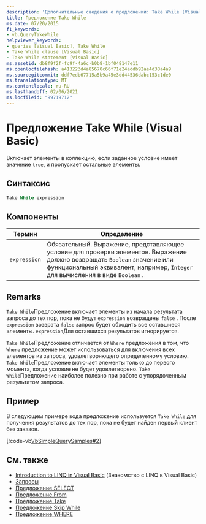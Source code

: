 ```yaml
---
description: 'Дополнительные сведения о предложении: Take While (Visual Basic)'
title: Предложение Take While
ms.date: 07/20/2015
f1_keywords:
- vb.QueryTakeWhile
helpviewer_keywords:
- queries [Visual Basic], Take While
- Take While clause [Visual Basic]
- Take While statement [Visual Basic]
ms.assetid: db8f9f2f-fc9f-4a6c-b0b8-1bf048147e11
ms.openlocfilehash: a413223d4a85670c66f71e24addb92ae4d38a4a9
ms.sourcegitcommit: ddf7edb67715a5b9a45e3dd44536dabc153c1de0
ms.translationtype: MT
ms.contentlocale: ru-RU
ms.lasthandoff: 02/06/2021
ms.locfileid: "99719712"
---
```

# <a name="take-while-clause-visual-basic"></a>Предложение Take While (Visual Basic)

Включает элементы в коллекцию, если заданное условие имеет значение `true`, и пропускает остальные элементы.  
  
## <a name="syntax"></a>Синтаксис  
  
```vb  
Take While expression  
```  
  
## <a name="parts"></a>Компоненты  
  
|Термин|Определение|  
|---|---|  
|`expression`|Обязательный. Выражение, представляющее условие для проверки элементов. Выражение должно возвращать `Boolean` значение или функциональный эквивалент, например, `Integer` для вычисления в виде `Boolean` .|  
  
## <a name="remarks"></a>Remarks  

 `Take While`Предложение включает элементы из начала результата запроса до тех пор, пока не будут `expression` возвращены `false` . После `expression` возврата `false` запрос будет обходить все оставшиеся элементы. `expression`Для оставшихся результатов игнорируется.  
  
 `Take While`Предложение отличается от `Where` предложения в том, что `Where` предложение может использоваться для включения всех элементов из запроса, удовлетворяющего определенному условию. `Take While`Предложение включает элементы только до первого момента, когда условие не будет удовлетворено. `Take While`Предложение наиболее полезно при работе с упорядоченным результатом запроса.  
  
## <a name="example"></a>Пример  

 В следующем примере кода предложение используется `Take While` для получения результатов до тех пор, пока не будет найден первый клиент без заказов.  
  
 [!code-vb[VbSimpleQuerySamples#2](~/samples/snippets/visualbasic/VS_Snippets_VBCSharp/VbSimpleQuerySamples/VB/QuerySamples1.vb#2)]  
  
## <a name="see-also"></a>См. также

- [Introduction to LINQ in Visual Basic](../../programming-guide/language-features/linq/introduction-to-linq.md) (Знакомство с LINQ в Visual Basic)
- [Запросы](index.md)
- [Предложение SELECT](select-clause.md)
- [Предложение From](from-clause.md)
- [Предложение Take](take-clause.md)
- [Предложение Skip While](skip-while-clause.md)
- [Предложение WHERE](where-clause.md)

